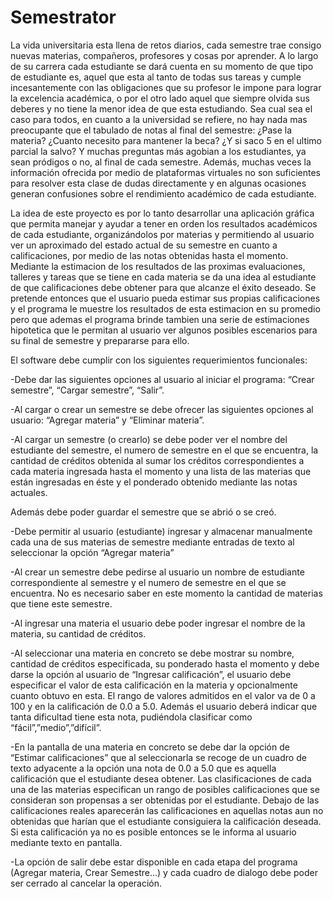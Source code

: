 Semestrator
===========

La vida universitaria esta llena de retos diarios, cada semestre trae consigo nuevas materias, compañeros, profesores y cosas por aprender. A lo largo de su carrera cada estudiante se dará cuenta en su momento de que tipo de estudiante es, aquel que esta al tanto de todas sus tareas y cumple incesantemente con las obligaciones que su profesor le impone para lograr la excelencia académica, o por el otro lado aquel que siempre olvida sus deberes y no tiene la menor idea de que esta estudiando. Sea cual sea el caso para todos, en cuanto a la universidad se refiere, no hay nada mas preocupante que el tabulado de notas al final del semestre: ¿Pase la materia? ¿Cuanto necesito para mantener la beca? ¿Y si saco 5 en el ultimo parcial la salvo? Y muchas preguntas más agobian a los estudiantes, ya sean pródigos o no, al final de cada semestre. Además, muchas veces la información ofrecida por medio de plataformas virtuales no son suficientes para resolver esta clase de dudas directamente y en algunas ocasiones generan confusiones sobre el rendimiento académico de cada estudiante.

La idea de este proyecto es por lo tanto desarrollar una aplicación gráfica que permita manejar y ayudar a tener en orden los resultados académicos de cada estudiante, organizándolos por materias y permitiendo al usuario ver un aproximado del estado actual de su semestre en cuanto a calificaciones, por medio de las notas obtenidas hasta el momento. Mediante la estimacion de los resultados de las proximas evaluaciones, talleres y tareas que se tiene en cada materia se da una idea al estudiante de que calificaciones debe obtener para que alcanze el éxito deseado. Se pretende entonces que el usuario pueda estimar sus propias calificaciones y el programa le muestre los resultados de esta estimacion en su promedio pero que ademas el programa brinde tambien una serie de estimaciones hipotetica que le permitan al usuario ver algunos posibles escenarios para su final de semestre y prepararse para ello.


El software debe cumplir con los siguientes requerimientos funcionales:


-Debe dar las siguientes opciones al usuario al iniciar el programa:
“Crear semestre”, “Cargar semestre”, “Salir”.
 
-Al cargar o crear un semestre se debe ofrecer las siguientes opciones al usuario:
“Agregar materia” y “Eliminar materia”.

-Al cargar un semestre (o crearlo) se debe poder ver el nombre del estudiante del semestre, el numero de semestre en el que se encuentra, la cantidad de créditos obtenida al sumar los créditos correspondientes a cada materia ingresada hasta el momento y una lista de las materias que están ingresadas en éste y el ponderado obtenido mediante las notas actuales.

Además debe poder guardar el semestre que se abrió o se creó.
 
-Debe permitir al usuario (estudiante) ingresar y almacenar manualmente cada una de sus materias de semestre mediante entradas de texto al seleccionar la opción “Agregar materia”

-Al crear un semestre debe pedirse al usuario un nombre de estudiante correspondiente al semestre y el numero de semestre en el que se encuentra. No es necesario saber en este momento la cantidad de materias que tiene este semestre.

-Al ingresar una materia el usuario debe poder ingresar el nombre de la materia, su cantidad de créditos.

-Al seleccionar una materia en concreto se debe mostrar su nombre, cantidad de créditos especificada, su ponderado hasta el momento y debe darse la opción al usuario de “Ingresar calificación”, el usuario debe especificar el valor de esta calificación en la materia y opcionalmente cuanto obtuvo en esta. El rango de valores admitidos en el valor va de 0 a 100 y en la calificación de 0.0 a 5.0. Además el usuario deberá indicar que tanta dificultad tiene esta nota, pudiéndola clasificar como “fácil”,”medio”,”difícil”.
 
-En la pantalla de una materia en concreto se debe dar la opción de “Estimar calificaciones” que al seleccionarla se recoge de un cuadro de texto adyacente a la opción una nota de 0.0 a 5.0 que es aquella calificación que el estudiante desea obtener.
Las clasificaciones de cada una de las materias especifican un rango de posibles calificaciones que se consideran son propensas a ser obtenidas por el estudiante. Debajo de las calificaciones reales aparecerán las calificaciones en        aquellas notas aun no obtenidas que harían que el estudiante consiguiera la calificación deseada. Si esta calificación ya no es posible entonces se le informa al usuario mediante texto en pantalla.

-La opción de salir debe estar disponible en cada etapa del programa (Agregar materia, Crear Semestre...) y cada cuadro de dialogo debe poder ser cerrado al cancelar la operación.
